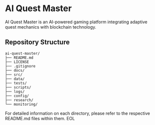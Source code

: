 # AI Quest Master

AI Quest Master is an AI-powered gaming platform integrating adaptive quest mechanics with blockchain technology.

## Repository Structure

```
ai-quest-master/
├── README.md
├── LICENSE
├── .gitignore
├── docs/
├── src/
├── data/
├── tests/
├── scripts/
├── logs/
├── config/
├── research/
└── monitoring/
```

For detailed information on each directory, please refer to the respective README.md files within them.
EOL

